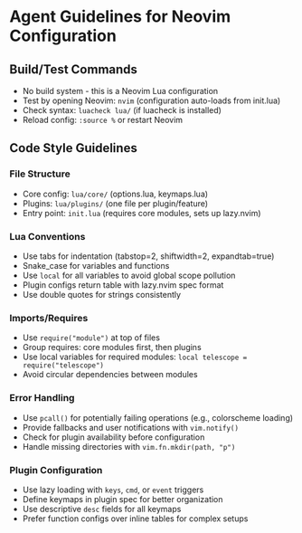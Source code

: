 # Agent Guidelines for Neovim Configuration

## Build/Test Commands
- No build system - this is a Neovim Lua configuration
- Test by opening Neovim: `nvim` (configuration auto-loads from init.lua)
- Check syntax: `luacheck lua/` (if luacheck is installed)
- Reload config: `:source %` or restart Neovim

## Code Style Guidelines

### File Structure
- Core config: `lua/core/` (options.lua, keymaps.lua)
- Plugins: `lua/plugins/` (one file per plugin/feature)
- Entry point: `init.lua` (requires core modules, sets up lazy.nvim)

### Lua Conventions
- Use tabs for indentation (tabstop=2, shiftwidth=2, expandtab=true)
- Snake_case for variables and functions
- Use `local` for all variables to avoid global scope pollution
- Plugin configs return table with lazy.nvim spec format
- Use double quotes for strings consistently

### Imports/Requires
- Use `require("module")` at top of files
- Group requires: core modules first, then plugins
- Use local variables for required modules: `local telescope = require("telescope")`
- Avoid circular dependencies between modules

### Error Handling
- Use `pcall()` for potentially failing operations (e.g., colorscheme loading)
- Provide fallbacks and user notifications with `vim.notify()`
- Check for plugin availability before configuration
- Handle missing directories with `vim.fn.mkdir(path, "p")`

### Plugin Configuration
- Use lazy loading with `keys`, `cmd`, or `event` triggers
- Define keymaps in plugin spec for better organization
- Use descriptive `desc` fields for all keymaps
- Prefer function configs over inline tables for complex setups
